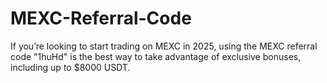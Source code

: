 # MEXC-Referral-Code
If you’re looking to start trading on MEXC in 2025, using the MEXC referral code "1huHd" is the best way to take advantage of exclusive bonuses, including up to $8000 USDT. 
